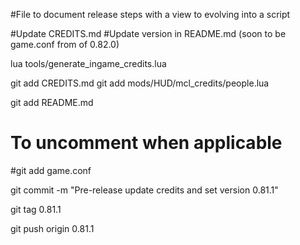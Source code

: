 #File to document release steps with a view to evolving into a script

#Update CREDITS.md
#Update version in README.md (soon to be game.conf from of 0.82.0)

lua tools/generate_ingame_credits.lua

git add CREDITS.md
git add mods/HUD/mcl_credits/people.lua

git add README.md
# To uncomment when applicable
#git add game.conf

git commit -m "Pre-release update credits and set version 0.81.1"

git tag 0.81.1

git push origin 0.81.1